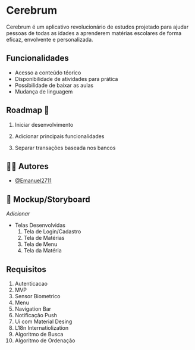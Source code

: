 # Cerebrum

Cerebrum é um aplicativo revolucionário de estudos projetado para ajudar pessoas de todas as idades a aprenderem matérias escolares de forma eficaz, envolvente e personalizada. 

## Funcionalidades

- Acesso a conteúdo téorico
- Disponibilidade de atividades para prática
- Possibilidade de baixar as aulas
- Mudança de linguagem

## Roadmap :pushpin:

1. Iniciar desenvolvimento

2. Adicionar principais funcionalidades

3. Separar transações baseada nos bancos

## :man_technologist: Autores

- [@Emanuel2711](https://github.com/Emanuel2711)

## :receipt: Mockup/Storyboard

*Adicionar*
- Telas Desenvolvidas
  1. Tela de Login/Cadastro
  2. Tela de Matérias
  3. Tela de Menu
  4. Tela da Matéria

## Requisitos
  1. Autenticacao
  2. MVP
  3. Sensor Biometrico
  4. Menu
  5. Navigation Bar
  6. Notificação Push
  7. Ui com Material Desing
  8. L18n Internatiolization
  9. Algoritmo de Busca
  10. Algoritmo de Ordenação

